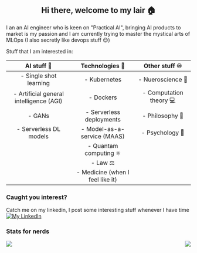 <h2 align="center">Hi there, welcome to my lair 🏠</h2>

I an an AI engineer who is keen on "Practical AI", bringing AI products to market is my passion and I am currently trying to master the mystical arts of MLOps (I also secretly like devops stuff 😉)

Stuff that I am interested in:

|AI stuff 🤖                           |Technologies 🔧            |Other stuff ♾|
|:-------------------------------------:|:-------------------------:|:------------------------------:|
|- Single shot learning                 |- Kubernetes               |- Nueroscience 🧠
|- Artificial general intelligence (AGI)|- Dockers                  |- Computation theory 💻
|- GANs                                 |- Serverless deployments   |- Philosophy 🗿
|- Serverless DL models                 |- Model-as-a-service (MAAS)|- Psychology 📖
                                                                    |- Quantam computing ⚛
                                                                    |- Law ⚖
                                                                    |- Medicine (when I feel like it)

### Caught you interest?

Catch me on my linkedin, I post some interesting stuff whenever I have time
[![My LinkedIn](https://img.shields.io/badge/LinkedIn-0077B5?style=for-the-badge&logo=linkedin&logoColor=white)](https://www.linkedin.com/in/amr-ahmed-ai/)


### Stats for nerds

<a href="https://github.com/anuraghazra/github-readme-stats">
  <img align="right" src="https://github-readme-stats.vercel.app/api?username=Amr-devman&show_icons=true&theme=radical" />
</a>


<a href="https://github.com/anuraghazra/github-readme-stats">
  <img align="left" src="https://github-readme-stats.vercel.app/api/top-langs/?username=Amr-devman&theme=radical&compact=true" />
</a>



